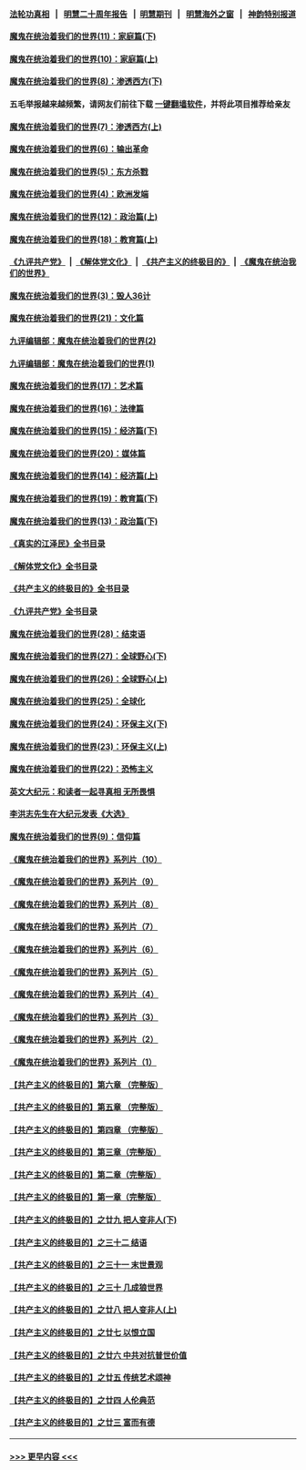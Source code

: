 #### [法轮功真相](https://github.com/gfw-breaker/truth/blob/master/README.md?t=0) &nbsp;&nbsp;|&nbsp;&nbsp; [明慧二十周年报告](https://github.com/gfw-breaker/mh-reports/blob/master/README.md?t=0) &nbsp;&nbsp;|&nbsp;&nbsp;[明慧期刊](https://github.com/gfw-breaker/mh-qikan) &nbsp;&nbsp;|&nbsp;&nbsp; [明慧海外之窗](https://github.com/gfw-breaker/mh-news/blob/master/README.md?t=0) &nbsp;&nbsp;|&nbsp;&nbsp; [神韵特别报道](https://github.com/gfw-breaker/mh-news/blob/master/shenyun.md?t=0)
#### [魔鬼在统治着我们的世界(11)：家庭篇(下)](../pages/nsc422/n10440961.md?t=12021001) 
#### [魔鬼在统治着我们的世界(10)：家庭篇(上)](../pages/nsc422/n10435448.md?t=12021001) 
#### [魔鬼在统治着我们的世界(8)：渗透西方(下)](../pages/nsc422/n10429603.md?t=12021001) 
#### 五毛举报越来越频繁，请网友们前往下载 [一键翻墙软件](https://github.com/gfw-breaker/ssr-accounts)，并将此项目推荐给亲友
#### [魔鬼在统治着我们的世界(7)：渗透西方(上)](../pages/nsc422/n10426013.md?t=12021001) 
#### [魔鬼在统治着我们的世界(6)：输出革命](../pages/nsc422/n10421536.md?t=12021001) 
#### [魔鬼在统治着我们的世界(5)：东方杀戮](../pages/nsc422/n10417707.md?t=12021001) 
#### [魔鬼在统治着我们的世界(4)：欧洲发端](../pages/nsc422/n10414890.md?t=12021001) 
#### [魔鬼在统治着我们的世界(12)：政治篇(上)](../pages/nsc422/n10444576.md?t=12021001) 
#### [魔鬼在统治着我们的世界(18)：教育篇(上)](../pages/nsc422/n10526970.md?t=12021001) 
#### [《九评共产党》](https://github.com/begood0513/9ping.md/blob/master/README.md) &nbsp;|&nbsp; [《解体党文化》](../../../../jtdwh.md/blob/master/README.md)  &nbsp;|&nbsp; [《共产主义的终极目的》](../../../../gczydzjmd.md/blob/master/README.md) &nbsp;|&nbsp; [《魔鬼在统治我们的世界》](../../../../mgztzwmdsj.md/blob/master/README.md) 
#### [魔鬼在统治着我们的世界(3)：毁人36计](../pages/nsc422/n10411583.md?t=12021001) 
#### [魔鬼在统治着我们的世界(21)：文化篇](../pages/nsc422/n10597706.md?t=12021001) 
#### [九评编辑部：魔鬼在统治着我们的世界(2)](../pages/nsc422/n10410036.md?t=12021001) 
#### [九评编辑部：魔鬼在统治着我们的世界(1)](../pages/nsc422/n10406825.md?t=12021001) 
#### [魔鬼在统治着我们的世界(17)：艺术篇](../pages/nsc422/n10499093.md?t=12021001) 
#### [魔鬼在统治着我们的世界(16)：法律篇](../pages/nsc422/n10485969.md?t=12021001) 
#### [魔鬼在统治着我们的世界(15)：经济篇(下)](../pages/nsc422/n10469975.md?t=12021001) 
#### [魔鬼在统治着我们的世界(20)：媒体篇](../pages/nsc422/n10586579.md?t=12021001) 
#### [魔鬼在统治着我们的世界(14)：经济篇(上)](../pages/nsc422/n10457370.md?t=12021001) 
#### [魔鬼在统治着我们的世界(19)：教育篇(下)](../pages/nsc422/n10564808.md?t=12021001) 
#### [魔鬼在统治着我们的世界(13)：政治篇(下)](../pages/nsc422/n10448270.md?t=12021001) 
#### [《真实的江泽民》全书目录](../pages/nsc422/n13721399.md?t=12021001) 
#### [《解体党文化》全书目录](../pages/nsc422/n13721157.md?t=12021001) 
#### [《共产主义的终极目的》全书目录](../pages/nsc422/n13721048.md?t=12021001) 
#### [《九评共产党》全书目录](../pages/nsc422/n13708085.md?t=12021001) 
#### [魔鬼在统治着我们的世界(28)：结束语](../pages/nsc422/n10936246.md?t=12021001) 
#### [魔鬼在统治着我们的世界(27)：全球野心(下)](../pages/nsc422/n10928319.md?t=12021001) 
#### [魔鬼在统治着我们的世界(26)：全球野心(上)](../pages/nsc422/n10900318.md?t=12021001) 
#### [魔鬼在统治着我们的世界(25)：全球化](../pages/nsc422/n10788205.md?t=12021001) 
#### [魔鬼在统治着我们的世界(24)：环保主义(下)](../pages/nsc422/n10695307.md?t=12021001) 
#### [魔鬼在统治着我们的世界(23)：环保主义(上)](../pages/nsc422/n10688613.md?t=12021001) 
#### [魔鬼在统治着我们的世界(22)：恐怖主义](../pages/nsc422/n10614727.md?t=12021001) 
#### [英文大纪元：和读者一起寻真相 无所畏惧](../pages/nsc422/n12542027.md?t=12021001) 
#### [李洪志先生在大纪元发表《大选》](../pages/nsc422/n12534746.md?t=12021001) 
#### [魔鬼在统治着我们的世界(9)：信仰篇](../pages/nsc422/n10432159.md?t=12021001) 
#### [《魔鬼在统治着我们的世界》系列片（10）](../pages/nsc422/n12292670.md?t=12021001) 
#### [《魔鬼在统治着我们的世界》系列片（9）](../pages/nsc422/n12290859.md?t=12021001) 
#### [《魔鬼在统治着我们的世界》系列片（8）](../pages/nsc422/n12287445.md?t=12021001) 
#### [《魔鬼在统治着我们的世界》系列片（7）](../pages/nsc422/n12283425.md?t=12021001) 
#### [《魔鬼在统治着我们的世界》系列片（6）](../pages/nsc422/n12282314.md?t=12021001) 
#### [《魔鬼在统治着我们的世界》系列片（5）](../pages/nsc422/n12281419.md?t=12021001) 
#### [《魔鬼在统治着我们的世界》系列片（4）](../pages/nsc422/n12274024.md?t=12021001) 
#### [《魔鬼在统治着我们的世界》系列片（3）](../pages/nsc422/n12271322.md?t=12021001) 
#### [《魔鬼在统治着我们的世界》系列片（2）](../pages/nsc422/n12269049.md?t=12021001) 
#### [《魔鬼在统治着我们的世界》系列片（1）](../pages/nsc422/n12267575.md?t=12021001) 
#### [【共产主义的终极目的】第六章 （完整版）](../pages/nsc422/n11428913.md?t=12021001) 
#### [【共产主义的终极目的】第五章 （完整版）](../pages/nsc422/n11428912.md?t=12021001) 
#### [【共产主义的终极目的】第四章 （完整版）](../pages/nsc422/n11428907.md?t=12021001) 
#### [【共产主义的终极目的】第三章（完整版）](../pages/nsc422/n11428848.md?t=12021001) 
#### [【共产主义的终极目的】第二章（完整版）](../pages/nsc422/n11428831.md?t=12021001) 
#### [【共产主义的终极目的】第一章（完整版）](../pages/nsc422/n11417651.md?t=12021001) 
#### [【共产主义的终极目的】之廿九 把人变非人(下)](../pages/nsc422/n11344140.md?t=12021001) 
#### [【共产主义的终极目的】之三十二 结语](../pages/nsc422/n11360535.md?t=12021001) 
#### [【共产主义的终极目的】之三十一 末世景观](../pages/nsc422/n11351129.md?t=12021001) 
#### [【共产主义的终极目的】之三十 几成狼世界](../pages/nsc422/n11348280.md?t=12021001) 
#### [【共产主义的终极目的】之廿八 把人变非人(上)](../pages/nsc422/n11340492.md?t=12021001) 
#### [【共产主义的终极目的】之廿七 以恨立国](../pages/nsc422/n11336944.md?t=12021001) 
#### [【共产主义的终极目的】之廿六 中共对抗普世价值](../pages/nsc422/n11324785.md?t=12021001) 
#### [【共产主义的终极目的】之廿五 传统艺术颂神](../pages/nsc422/n11296396.md?t=12021001) 
#### [【共产主义的终极目的】之廿四 人伦典范](../pages/nsc422/n11296397.md?t=12021001) 
#### [【共产主义的终极目的】之廿三 富而有德](../pages/nsc422/n11283598.md?t=12021001) 

----
#### [ >>> 更早内容 <<< ](../indexes/nsc422-earlier.md)
